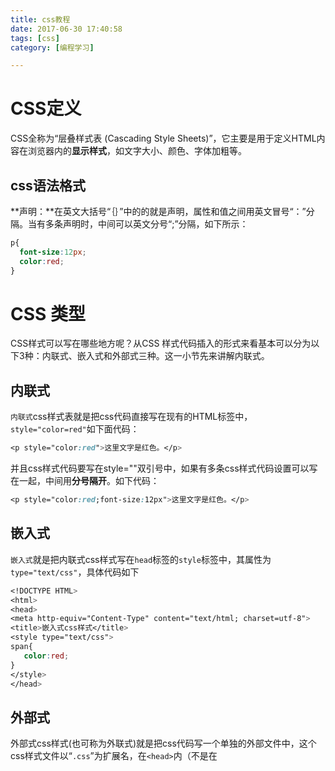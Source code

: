 ```yaml
---
title: css教程
date: 2017-06-30 17:40:58
tags: [css]
category: [编程学习]

---
```


# CSS定义

<!--more-->

CSS全称为“层叠样式表 (Cascading Style Sheets)”，它主要是用于定义HTML内容在浏览器内的**显示样式**，如文字大小、颜色、字体加粗等。

## css语法格式

**声明：**在英文大括号“｛｝”中的的就是声明，属性和值之间用英文冒号“：”分隔。当有多条声明时，中间可以英文分号“;”分隔，如下所示：

```css
p{
  font-size:12px;
  color:red;
}

```

# CSS 类型

CSS样式可以写在哪些地方呢？从CSS 样式代码插入的形式来看基本可以分为以下3种：内联式、嵌入式和外部式三种。这一小节先来讲解内联式。

## 内联式

`内联式`css样式表就是把css代码直接写在现有的HTML标签中，`style="color=red"`如下面代码：

```css
<p style="color:red">这里文字是红色。</p>
```

并且css样式代码要写在style=""双引号中，如果有多条css样式代码设置可以写在一起，中间用**分号隔开**。如下代码：

```css
<p style="color:red;font-size:12px">这里文字是红色。</p>
```

## 嵌入式

`嵌入式`就是把内联式css样式写在`head`标签的`style`标签中，其属性为`type="text/css"`，具体代码如下

```css
<!DOCTYPE HTML>
<html>
<head>
<meta http-equiv="Content-Type" content="text/html; charset=utf-8">
<title>嵌入式css样式</title>
<style type="text/css">
span{
   color:red;
}
</style>
</head>
```

## 外部式

外部式css样式(也可称为外联式)就是把css代码写一个单独的外部文件中，这个css样式文件以“`.css`”为扩展名，在`<head>`内（不是在<style>标签内）使用`<link>`标签将css样式文件链接到HTML文件内，如下面代码：

```css
<link href="style.css" rel="stylesheet" type="text/css" />
```



三种css属性的优先级是：

`内联式 > 嵌入式 > 外部式`

总的来说，css的优先级遵从就近原则



## 类名

```css
.类选器名称{css样式代码;}
```

使用方法：

第一步：使用合适的标签把要修饰的内容标记起来，如下：

```
<span>胆小如鼠</span>
```

第二步：使用class="类选择器名称"为标签设置一个类，如下：

```
<span class="stress">胆小如鼠</span>
```

第三步：设置类选器css样式，如下：

```
.stress{color:red;}/*类前面要加入一个英文圆点*/
```

## id 选择器

ID选择器都类似于类选择符，但也有一些重要的区别：

1、为标签设置id="ID名称"，而不是class="类名称"。

2、ID选择符的前面是井号**（#）**号，而不是英文圆点**（.）**。

<font color="red">id选择器只能用一次，每个元素只能有一个id，而类选择器可以有很多元素是同一个类，一个元素也可以同时属于多个类</font>

## 子选择器

先写一个类，然后用大于符号`>`指向类中的某个元素，对齐设置样式表：

```css
.food>li{
  border:1px red solid;
}
```

子选择器效果图：

![](http://ooi9t4tvk.bkt.clouddn.com/17-7-4/44758217.jpg)

## 包含后代的选择器

把子选择器的`>`符号换成空格，其与子选择器的主要区别是：包含后代的选择器会把子类中的所有符合条件的子类都改变，而子选择器只改变第一代后代，代码如下：

```css
.food li{
    border:1px solid red;
}
```

后代选择器效果图：

![](http://ooi9t4tvk.bkt.clouddn.com/17-7-4/2102811.jpg)

## 适配符

通用适配符：`*`，用于匹配任意样式

伪类适配符：`:hover`,它允许给html不存在的标签（标签的某种状态）设置样式，比如说我们给html中一个标签元素的鼠标滑过的状态来设置字体颜色:

`a:hover{color:red}`

分组选择符：`,`，同时为多个标签设置样式

## 继承

如果对某个父类标签设置了某种样式，其子标签也会自动继承这种样式，比如你为`<p>`标签设置了`color=red`，那么`<p>`标签包含的`<span>`标签也会自动继承这个颜色样式

## 权重

系统根据权重判断到底使用哪种样式，具体来说：继承权重为0.1，标签的权重为1，类选择符权重为10，id选择符权值为100

```css
p{color:red;} /*权值为1*/
p span{color:green;} /*权值为1+1=2*/
.warning{color:white;} /*权值为10*/
p span.warning{color:purple;} /*权值为1+1+10=12*/
#footer .note p{color:yellow;} /*权值为100+10+1=111*/
```

如果遇到权重相同的情况：就近原则

**设置最高权重**：在分号之前加入important`p.first{color:green!important;}`，注意<font color="red">后代选择器是空格，p.first中间不加空格（因为不是后代）,同理p#id也不加空格</font>

## 格式化排版

* 设置字体：`font-family`属性
* 字号：`font-size:20px`
* 颜色：`color:red`
* 粗体：`font-weight：bold`
* 斜体：`font-style:italic`
* 下划线：`text-decoration：underline`
* 删除线：`text-decoration：line-through`
* 首行缩进：`text-indent：2em`
* 行间距：`line-height：1.5em`
* 字间距：`letter-spacing：50px`
* 对齐方式：`text-align：center`

使用方式如下：

```css
<!DOCTYPE HTML>
<html>
<head>
<style type="text/css">
body{
  font-family:"微软雅黑"；
  font-size:20px;
  color:red;
}
</style>
</head>
</html>
```

## 元素分类

在讲解CSS布局之前，我们需要提前知道一些知识，在CSS中，html中的标签元素大体被分为三种不同的类型：**块状元素**、**内联元素(又叫行内元素)**和**内联块状元素**。

**常用的块状元素有：**

`<div>、<p>、<h1>...<h6>、<ol>、<ul>、<dl>、<table>、<address>、<blockquote> 、<form>`

**常用的内联元素有：**

`<a>、<span>、<br>、<i>、<em>、<strong>、<label>、<q>、<var>、<cite>、<code>`

**常用的**内联块状元素有：

`<img>、<input>`

### 块级元素

什么是块级元素？在html中`<div>、 <p>、<h1>、<form>、<ul> 和 <li>`就是块级元素。设置`display:block`就是将元素显示为块级元素。如下代码就是将**内联元素a**转换为**块状元素**，从而使a元素具有**块状元素**特点。

```
a{display:block;}
```

**块级元素特点：**

1、每个块级元素都从新的一行开始，并且其后的元素也另起一行。（真霸道，一个块级元素独占一行）

2、元素的高度、宽度、行高以及顶和底边距都可设置。

3、元素**宽度**在不设置的情况下，是它本身父容器的100%（**和父元素的宽度一致**），除非设定一个宽度。

### 内联元素

在html中，`<span>、<a>、<label>、 <strong> 和<em>`就是典型的**内联元素**（**行内元素**）（inline）元素。当然**块状元素**也可以通过代码`display:inline`将元素设置为**内联元素**。如下代码就是将**块状元素div**转换为**内联元素**，从而使 div 元素具有**内联元素**特点。

```css
 div{
     display:inline;
 }

......

<div>我要变成内联元素</div>
```

**内联元素特点：**

1、和其他元素都在一行上；

2、元素的高度、宽度及顶部和底部边距**不可**设置；

3、元素的宽度就是它包含的文字或图片的宽度，不可改变。

### 内联块状

**内联块状元素（**inline-block**）**就是同时具备内联元素、块状元素的特点，代码`display:inline-block`就是将元素设置为内联块状元素。(css2.1新增)，`<img>、<input>`标签就是这种内联块状标签。

inline-block 元素特点：

1、和其他元素都在一行上；

2、元素的高度、宽度、行高以及顶和底边距都可设置。

## 盒子模型

* 盒子：`div`
* 内容与盒子的距离：`padding`，一共四个方向，`padding-top`，`padding-bottom`，`padding-left`，`padding-right`
* 盒子与另一个盒子的距离：`margin`
* 盒子边框：`border`

### 边框

盒子模型的边框就是围绕着内容及补白的线，这条线你可以设置它的粗细、样式和颜色(边框三个属性)。

如下面代码为 div 来设置边框粗细为 2px、样式为实心的、颜色为红色的边框：

```css
div{
    border:2px  dotted  red;
}
```

上面是 border 代码的缩写形式，可以分开写：

```css
div{
    border-width:2px;
    border-style:dotted;/*虚线*/
    border-color:red;
}
```

也可以单独为一边设置边框

```css
div{
    border-bottom:2px  dotted  red;
}
```

### 宽度和高度

宽度和高度分别使用`width`和`height`来表示

### 填充

元素与边框之间的距离用`padding`，其设置的顺序为：**上，右，下，左**(顺时针)

## CSS布局模型

CSS包含3种基本的布局模型，用英文概括为：Flow、Layer 和 Float。
在网页中，元素有三种布局模型：

1. 流动模型（Flow）
2. 浮动模型 (Float)
3. 层模型（Layer）

### 流动模型

流动模型是默认的网页布局模式，2个典型特征：

1. **块状元素**都会在所处的**包含元素内**自上而下按顺序垂直延伸分布，因为在默认状态下，块状元素的宽度都为**100%**。实际上，块状元素都会以行的形式占据位置。如右侧代码编辑器中三个块状元素标签(div，h1，p)宽度显示为100%。
2. 第二点，在流动模型下，**内联元素**都会在所处的包含元素内从左到右水平分布显示。（内联元素可不像块状元素这么霸道独占一行）

### 浮动模型

块状元素这么霸道都是独占一行，如果现在我们想让两个块状元素并排显示，怎么办呢？不要着急，设置元素浮动就可以实现这一愿望。使用`float`属性设置浮动：

```css
div{
    width:200px;
    height:200px;
    border:2px red solid;
    float:left;
}
<div id="div1"></div>
<div id="div2"></div>
```

### 层模型

什么是层布局模型？层布局模型就像是图像软件PhotoShop中非常流行的图层编辑功能一样，每个图层能够精确定位操作。

CSS定义了一组定位（positioning）属性来支持层布局模型。层模型有三种形式：

1、**绝对定位**(position: absolute)
加入`position:absolute`

```css
div{
    width:200px;
    height:200px;
    border:2px red solid;
    position:absolute;
    left:100px;
    top:50px;
}
<div id="div1"></div>
```

2、**相对定位**(position: relative)
**absolute表里如一，移动了就是移动了。relative只是表面显示移动了，但实际还在文档流中原有位置，别的元素无法占据。**如果想为元素设置层模型中的相对定位，需要设置`position:relative`（表示相对定位），它通过left、right、top、bottom属性确定元素在**正常文档流中**的偏移位置

3、**固定定位**(position: fixed)
fixed：表示固定定位，与absolute定位类型类似，但它的相对移动的坐标是视图（**屏幕内的网页窗口**）本身。由于视图本身是固定的，**它不会随浏览器窗口的滚动条滚动而变化**，因此固定定位的元素会始终位于浏览器窗口内视图的某个位置，不会受文档流动影响，这与background-attachment:fixed;属性功能相同

### 相对定位和绝对定位配合

必须相对于父辈元素进行定位：在父辈元素加`position:relative`，需要进项相对的加`position:absolute`

## 盒模型代码简写

通常有下面三种缩写方法:

1、如果top、right、bottom、left的值相同，如下面代码：

```
margin:10px 10px 10px 10px;
```

可缩写为：

```
margin:10px;
```

2、如果top和bottom值相同、left和 right的值相同，如下面代码：

```
margin:10px 20px 10px 20px;
```

可缩写为：

```
margin:10px 20px;
```

3、如果left和right的值相同，如下面代码：

```
margin:10px 20px 30px 20px;
```

可缩写为：

```
margin:10px 20px 30px;
```

### 颜色值缩写

关于颜色的css样式也是可以缩写的，当你设置的颜色是16进制的色彩值时，如果每两位的值相同，可以缩写一半。

例子1：

```
p{color:#000000;}
```

可以缩写为：

```
p{color: #000;}
```

例子2：

```
p{color: #336699;}
```

可以缩写为：

```
p{color: #369;}
```

### 字体设置缩写

网页中的字体css样式代码也有他自己的缩写方式，下面是给网页设置字体的代码：

```
body{
    font-style:italic;
    font-variant:small-caps; 
    font-weight:bold; 
    font-size:12px; 
    line-height:1.5em; 
    font-family:"宋体",sans-serif;
}

```

这么多行的代码其实可以缩写为一句：

```
body{
    font:italic  small-caps  bold  12px/1.5em  "宋体",sans-serif;
}
```

注意：

1、使用这一简写方式你至少要指定 font-size 和 font-family 属性，其他的属性(如 font-weight、font-style、font-variant、line-height)如未指定将自动使用默认值。

2、在缩写时 font-size 与 line-height 中间要加入“/”斜扛。

### 颜色值

颜色值有3中设置方式：

1. 英文命令颜色
   `p{color:red;}`

2. RGB颜色

   `p{color：RGB(133,45,200)`

3. 十六进制颜色

   `p{color：#00ffff}`


### 长度值

1. 像素px
2. 字体大小em：就是本元素的字体大小，比如字体大小为14px，那么em大小就位14px
3. 百分比：`p{font-size:12px;line-height:130%}`

## CSS样式设置小技巧

### 设置居中

`p{text-align:center;}`

### 定宽块状元素居中

`div{margn:20px auto;}`

不定宽度的块状元素有三种方法居中（这三种方法目前使用的都很多）：

1. 加入 [table](http://www.imooc.com/code/292) 标签
2. 设置 [display: inline](http://www.imooc.com/code/2049) 方法：与第一种类似，显示类型设为 行内元素，进行不定宽元素的属性设置
3. 设置 [position:relative](http://www.imooc.com/code/2074) 和 left:50%：利用 相对定位 的方式，将元素向左偏移 50% ，即达到居中的目的
   方法三：通过给父元素设置[ float](http://www.imooc.com/code/2071)，然后给父元素设置 [position:relative](http://www.imooc.com/code/2074) 和 left:50%，子元素设置 position:relative 和 left: -50% 来实现水平居中。

### 垂直居中

设置`height`和`line-height`值一样

```css
<style>
.container{
    height:100px;
    line-height:100px;
    background:#999;
}
</style>
```



父元素高度确定的多行文本、图片等的竖直居中的方法有两种：

1. ​